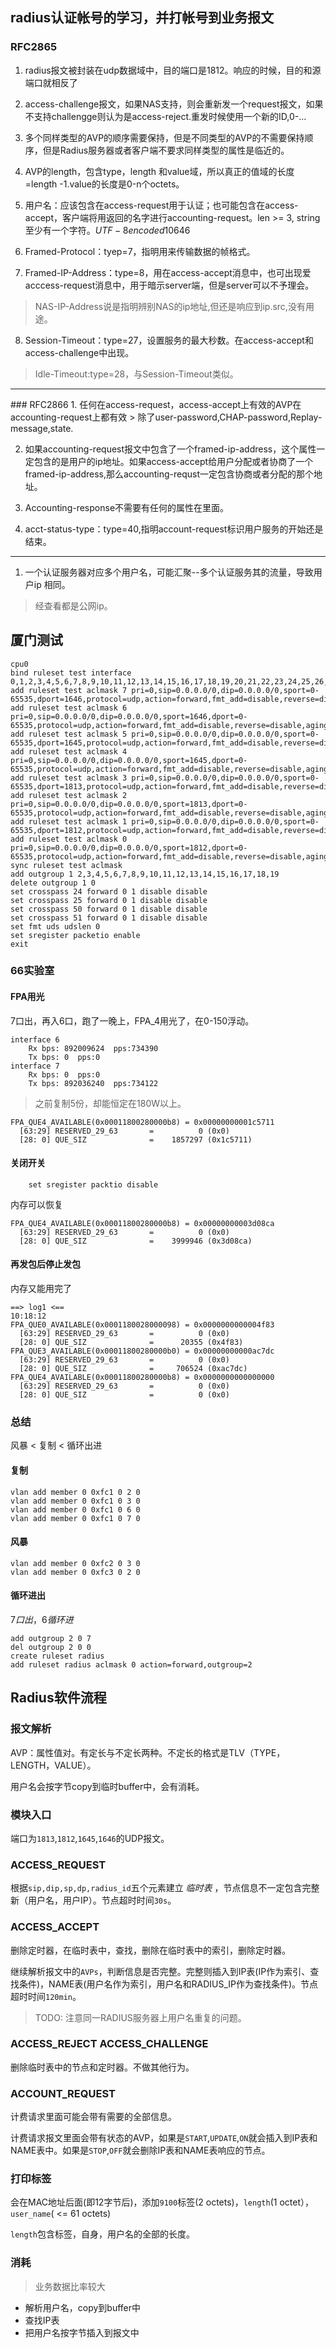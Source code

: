 ## radius认证帐号的学习，并打帐号到业务报文
### RFC2865
1. radius报文被封装在udp数据域中，目的端口是1812。响应的时候，目的和源端口就相反了

2. access-challenge报文，如果NAS支持，则会重新发一个request报文，如果不支持challengge则认为是access-reject.重发时候使用一个新的ID,0-...

3. 多个同样类型的AVP的顺序需要保持，但是不同类型的AVP的不需要保持顺序，但是Radius服务器或者客户端不要求同样类型的属性是临近的。

4. AVP的length，包含type，length 和value域，所以真正的值域的长度=length -1.value的长度是0-n个octets。

5. 用户名：应该包含在access-request用于认证；也可能包含在access-accept，客户端将用返回的名字进行accounting-request。len >= 3, string至少有一个字符。$UTF-8 encoded 10646$

6. Framed-Protocol：tyep=7，指明用来传输数据的帧格式。 
 
7. Framed-IP-Address：type=8，用在access-accept消息中，也可出现爱acccess-request消息中，用于暗示server端，但是server可以不予理会。
> NAS-IP-Address说是指明辨别NAS的ip地址,但还是响应到ip.src,没有用途。

8. Session-Timeout：type=27，设置服务的最大秒数。在access-accept和access-challenge中出现。
> Idle-Timeout:type=28，与Session-Timeout类似。
<hr>
### RFC2866
1. 任何在access-request，access-accept上有效的AVP在accounting-request上都有效
> 除了user-password,CHAP-password,Replay-message,state.

2. 如果accounting-request报文中包含了一个framed-ip-address，这个属性一定包含的是用户的ip地址。如果access-accept给用户分配或者协商了一个 framed-ip-address,那么accounting-requst一定包含协商或者分配的那个地址。

3. Accounting-response不需要有任何的属性在里面。

4. acct-status-type：type=40,指明account-request标识用户服务的开始还是结束。
------------------------------------------------------------------------------
1. 一个认证服务器对应多个用户名，可能汇聚--多个认证服务其的流量，导致用户ip 相同。
> 经查看都是公网ip。
 
## 厦门测试
```
cpu0 
bind ruleset test interface 0,1,2,3,4,5,6,7,8,9,10,11,12,13,14,15,16,17,18,19,20,21,22,23,24,25,26,27,28,29,30,31,32,33,34,35,36,37,38,39,40,41,42,43,44,45,46,47,48,49,50,51,52,53
add ruleset test aclmask 7 pri=0,sip=0.0.0.0/0,dip=0.0.0.0/0,sport=0-65535,dport=1646,protocol=udp,action=forward,fmt_add=disable,reverse=disable,aging=0,slotgroup=0,outgroup=0
add ruleset test aclmask 6 pri=0,sip=0.0.0.0/0,dip=0.0.0.0/0,sport=1646,dport=0-65535,protocol=udp,action=forward,fmt_add=disable,reverse=disable,aging=0,slotgroup=0,outgroup=0
add ruleset test aclmask 5 pri=0,sip=0.0.0.0/0,dip=0.0.0.0/0,sport=0-65535,dport=1645,protocol=udp,action=forward,fmt_add=disable,reverse=disable,aging=0,slotgroup=0,outgroup=0
add ruleset test aclmask 4 pri=0,sip=0.0.0.0/0,dip=0.0.0.0/0,sport=1645,dport=0-65535,protocol=udp,action=forward,fmt_add=disable,reverse=disable,aging=0,slotgroup=0,outgroup=0
add ruleset test aclmask 3 pri=0,sip=0.0.0.0/0,dip=0.0.0.0/0,sport=0-65535,dport=1813,protocol=udp,action=forward,fmt_add=disable,reverse=disable,aging=0,slotgroup=0,outgroup=0
add ruleset test aclmask 2 pri=0,sip=0.0.0.0/0,dip=0.0.0.0/0,sport=1813,dport=0-65535,protocol=udp,action=forward,fmt_add=disable,reverse=disable,aging=0,slotgroup=0,outgroup=0
add ruleset test aclmask 1 pri=0,sip=0.0.0.0/0,dip=0.0.0.0/0,sport=0-65535,dport=1812,protocol=udp,action=forward,fmt_add=disable,reverse=disable,aging=0,slotgroup=0,outgroup=0
add ruleset test aclmask 0 pri=0,sip=0.0.0.0/0,dip=0.0.0.0/0,sport=1812,dport=0-65535,protocol=udp,action=forward,fmt_add=disable,reverse=disable,aging=0,slotgroup=0,outgroup=0
sync ruleset test aclmask
add outgroup 1 2,3,4,5,6,7,8,9,10,11,12,13,14,15,16,17,18,19
delete outgroup 1 0
set crosspass 24 forward 0 1 disable disable
set crosspass 25 forward 0 1 disable disable
set crosspass 50 forward 0 1 disable disable
set crosspass 51 forward 0 1 disable disable
set fmt uds udslen 0
set sregister packetio enable
exit
```

### 66实验室
#### FPA用光
7口出，再入6口，跑了一晚上，FPA_4用光了，在0-150浮动。
```
interface 6
	Rx bps: 892009624  pps:734390
	Tx bps: 0  pps:0
interface 7
	Rx bps: 0  pps:0
	Tx bps: 892036240  pps:734122
```
> 之前复制5份，却能恒定在180W以上。
```
FPA_QUE4_AVAILABLE(0x00011800280000b8) = 0x00000000001c5711
  [63:29] RESERVED_29_63       =          0 (0x0)
  [28: 0] QUE_SIZ              =    1857297 (0x1c5711)
```
#### 关闭开关
```
	set sregister packtio disable
```
内存可以恢复
```
FPA_QUE4_AVAILABLE(0x00011800280000b8) = 0x00000000003d08ca
  [63:29] RESERVED_29_63       =          0 (0x0)
  [28: 0] QUE_SIZ              =    3999946 (0x3d08ca)
```

#### 再发包后停止发包
内存又能用完了
```
==> log1 <==
10:18:12
FPA_QUE0_AVAILABLE(0x0001180028000098) = 0x0000000000004f83
  [63:29] RESERVED_29_63       =          0 (0x0)
  [28: 0] QUE_SIZ              =      20355 (0x4f83)
FPA_QUE3_AVAILABLE(0x00011800280000b0) = 0x00000000000ac7dc
  [63:29] RESERVED_29_63       =          0 (0x0)
  [28: 0] QUE_SIZ              =     706524 (0xac7dc)
FPA_QUE4_AVAILABLE(0x00011800280000b8) = 0x0000000000000000
  [63:29] RESERVED_29_63       =          0 (0x0)
  [28: 0] QUE_SIZ              =          0 (0x0)
```

### 总结
风暴 < 复制 < 循环出进

#### 复制
```
vlan add member 0 0xfc1 0 2 0
vlan add member 0 0xfc1 0 3 0
vlan add member 0 0xfc1 0 6 0
vlan add member 0 0xfc1 0 7 0
```
#### 风暴
```
vlan add member 0 0xfc2 0 3 0
vlan add member 0 0xfc3 0 2 0
```
#### 循环进出
$7口出，6循环进$
```
add outgroup 2 0 7
del outgroup 2 0 0
create ruleset radius
add ruleset radius aclmask 0 action=forward,outgroup=2
```

## Radius软件流程

### 报文解析
AVP：属性值对。有定长与不定长两种。不定长的格式是TLV（TYPE，LENGTH，VALUE）。

用户名会按字节copy到临时buffer中，会有消耗。

### 模块入口
端口为`1813`,`1812`,`1645`,`1646`的UDP报文。

### ACCESS_REQUEST
根据`sip,dip,sp,dp,radius_id`五个元素建立 _临时表_ ，节点信息不一定包含完整新（用户名，用户IP）。节点超时时间`30s`。

### ACCESS_ACCEPT
删除定时器，在临时表中，查找，删除在临时表中的索引，删除定时器。

继续解析报文中的`AVPs`，判断信息是否完整。完整则插入到IP表(IP作为索引、查找条件)，NAME表(用户名作为索引，用户名和RADIUS_IP作为查找条件)。节点超时时间`120min`。
> TODO: 注意同一RADIUS服务器上用户名重复的问题。

### ACCESS_REJECT ACCESS_CHALLENGE
删除临时表中的节点和定时器。不做其他行为。

### ACCOUNT_REQUEST
计费请求里面可能会带有需要的全部信息。

计费请求报文里面会带有状态的AVP，如果是`START`,`UPDATE`,`ON`就会插入到IP表和NAME表中。如果是`STOP`,`OFF`就会删除IP表和NAME表响应的节点。

### 打印标签
会在MAC地址后面(即$12$字节后)，添加`9100`标签(2 octets)，`length`(1 octet），`user_name`( <= 61 octets)

`length`包含标签，自身，用户名的全部的长度。

### 消耗
> 业务数据比率较大
* 解析用户名，copy到buffer中
* 查找IP表
* 把用户名按字节插入到报文中
